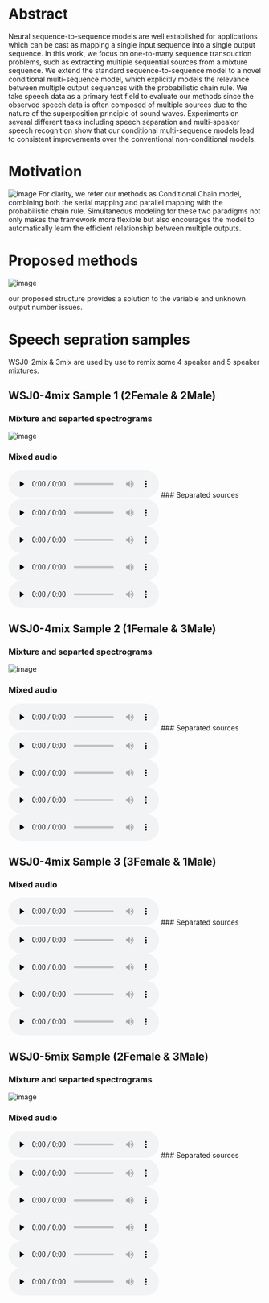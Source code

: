 # Abstract 

Neural sequence-to-sequence models are well established for applications which can be cast as mapping a single input sequence into a single output sequence. In this work, we focus on one-to-many sequence transduction problems, such as extracting multiple sequential sources from a mixture sequence. We extend the standard sequence-to-sequence model to a novel conditional multi-sequence model, which explicitly models the relevance between multiple output sequences with the probabilistic chain rule. We take speech data as a primary test field to evaluate our methods since the observed speech data is often composed of multiple sources due to the nature of the superposition principle of sound waves. Experiments on several different tasks including speech separation and multi-speaker speech recognition show that our conditional multi-sequence models lead to consistent improvements over the conventional non-conditional models.

# Motivation
![image](https://user-images.githubusercontent.com/66230088/83373061-30a81d80-a395-11ea-81ab-ef2b6af06f97.png)
For clarity, we refer our methods as Conditional Chain model, combining both the serial mapping and parallel mapping with the probabilistic chain rule. Simultaneous modeling for these two paradigms not only makes the framework more flexible but also encourages the model to automatically learn the efficient relationship between multiple outputs.




# Proposed methods
![image](https://user-images.githubusercontent.com/66230088/83373798-9eeddf80-a397-11ea-9806-67c02b281cde.png)

our proposed structure provides a solution to the variable and unknown output number issues.

# Speech sepration samples 
WSJ0-2mix & 3mix are used by use to remix some 4 speaker and 5 speaker mixtures.

## WSJ0-4mix Sample 1 (2Female & 2Male)
### Mixture and separted spectrograms
![image](https://user-images.githubusercontent.com/66230088/83374674-5126a680-a39a-11ea-8ede-916fb812aec0.png)
### Mixed audio
<audio id="4mix_0" controls="" preload="none">
<source id="wav" src="./audio/2_True_mix.wav">
</audio>
### Separated sources
<audio id="4mix_0_pre0" controls="" preload="none">
<source id="wav" src="./audio/2_01c_pre.wav">
</audio>
<audio id="4mix_0_pre1" controls="" preload="none">
<source id="wav" src="./audio/2_01e_pre.wav">
</audio>
<audio id="4mix_0_pre2" controls="" preload="none">
<source id="wav" src="./audio/2_20c_pre.wav">
</audio>
<audio id="4mix_0_pre3" controls="" preload="none">
<source id="wav" src="./audio/2_204_pre.wav">
</audio>

## WSJ0-4mix Sample 2 (1Female & 3Male)
### Mixture and separted spectrograms
![image](https://user-images.githubusercontent.com/66230088/83375499-078b8b00-a39d-11ea-8155-021961dd6b1f.png)
### Mixed audio
<audio id="4mix_1" controls="" preload="none">
<source id="wav" src="./audio/1_True_mix.wav">
</audio>
### Separated sources
<audio id="4mix_1_pre0" controls="" preload="none">
<source id="wav" src="./audio/1_22g_pre.wav">
</audio>
<audio id="4mix_1_pre1" controls="" preload="none">
<source id="wav" src="./audio/1_052_pre.wav">
</audio>
<audio id="4mix_1_pre2" controls="" preload="none">
<source id="wav" src="./audio/1_423_pre.wav">
</audio>
<audio id="4mix_1_pre3" controls="" preload="none">
<source id="wav" src="./audio/1_442_pre.wav">
</audio>

## WSJ0-4mix Sample 3 (3Female & 1Male)
### Mixed audio
<audio id="4mix_2" controls="" preload="none">
<source id="wav" src="./audio/9_True_mix.wav">
</audio>
### Separated sources
<audio id="4mix_2_pre0" controls="" preload="none">
<source id="wav" src="./audio/9_053_pre.wav">
</audio>
<audio id="4mix_2_pre1" controls="" preload="none">
<source id="wav" src="./audio/9_441_pre.wav">
</audio>
<audio id="4mix_2_pre2" controls="" preload="none">
<source id="wav" src="./audio/9_443_pre.wav">
</audio>
<audio id="4mix_2_pre3" controls="" preload="none">
<source id="wav" src="./audio/9_444_pre.wav">
</audio>

## WSJ0-5mix Sample (2Female & 3Male)
### Mixture and separted spectrograms
![image](https://user-images.githubusercontent.com/66230088/83378945-4a9f2b80-a3a8-11ea-87b0-7fc215bee890.png)
### Mixed audio
<audio id="5mix_0" controls="" preload="none">
<source id="wav" src="./audio/0_True_mix.wav">
</audio>
### Separated sources
<audio id="5mix_0_pre0" controls="" preload="none">
<source id="wav" src="./audio/0_22g_pre.wav">
</audio>
<audio id="5mix_0_pre1" controls="" preload="none">
<source id="wav" src="./audio/0_442_pre.wav">
</audio>
<audio id="5mix_0_pre2" controls="" preload="none">
<source id="wav" src="./audio/0_423_pre.wav">
</audio>
<audio id="5mix_0_pre3" controls="" preload="none">
<source id="wav" src="./audio/0_050_pre.wav">
</audio>
<audio id="5mix_0_pre4" controls="" preload="none">
<source id="wav" src="./audio/0_052_pre.wav">
</audio>


